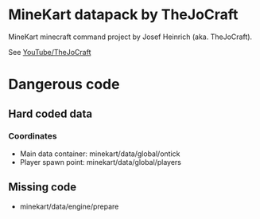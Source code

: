 # MineKart datapack by TheJoCraft
MineKart minecraft command project by Josef Heinrich (aka. TheJoCraft).

See [YouTube/TheJoCraft](https://youtube.com/thejominecraft)

# Dangerous code
## Hard coded data
### Coordinates
* Main data container: minekart/data/global/ontick
* Player spawn point: minekart/data/global/players

## Missing code
* minekart/data/engine/prepare
